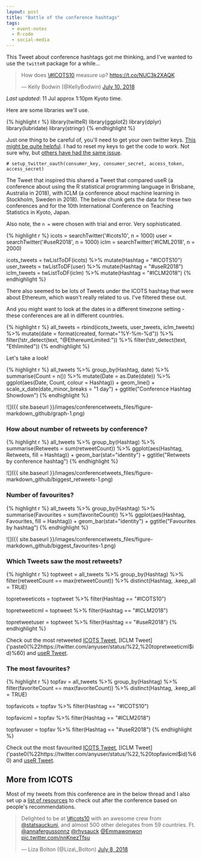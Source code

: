 ```yaml
---
layout: post
title: "Battle of the conference hashtags"
tags:
  - event-notes
  - R-code
  - social-media
---
```


This Tweet about conference hashtags got me thinking, and I've wanted to use the `twitteR` package for a while...

<blockquote class="twitter-tweet" data-lang="en">
<p lang="en" dir="ltr">
How does <a href="https://twitter.com/hashtag/ICOTS10?src=hash&amp;ref_src=twsrc%5Etfw">\#ICOTS10</a> measure up? <a href="https://t.co/NUC3k2XAQK">https://t.co/NUC3k2XAQK</a>
</p>
— Kelly Bodwin (@KellyBodwin) <a href="https://twitter.com/KellyBodwin/status/1016743797550485505?ref_src=twsrc%5Etfw">July 10, 2018</a>
</blockquote>
<script async src="https://platform.twitter.com/widgets.js" charset="utf-8"></script>

*Last updated*: 11 Jul approx 1:10pm Kyoto time.

Here are some libraries we'll use.

{% highlight r %}
library(twitteR)
library(ggplot2)
library(dplyr)
library(lubridate)
library(stringr)
{% endhighlight %}

Just one thing to be careful of, you'll need to get your own twitter keys. [This might be quite helpful](https://medium.com/@GalarnykMichael/accessing-data-from-twitter-api-using-r-part1-b387a1c7d3e). I had to reset my keys to get the code to work. Not sure why, but [others have had the same issue](https://github.com/geoffjentry/twitteR/issues/74).

`# setup_twitter_oauth(consumer_key, consumer_secret, access_token, access_secret)`

The Tweet that inspired this shared a Tweet that compared useR (a conference about using the R statistical programming language in Brisbane, Australia in 2018), with ICLM (a conference about machine learning in Stockholm, Sweden in 2018). The below chunk gets the data for these two conferences and for the 10th International Conference on Teaching Statistics in Kyoto, Japan.

Also note, the `n =` were chosen with trial and error. Very sophisticated.

{% highlight r %}
icots = searchTwitter('#icots10', n = 1000)
user = searchTwitter('#useR2018', n = 1000)
iclm = searchTwitter('#ICML2018', n = 2000)

icots_tweets = twListToDF(icots) %>%
  mutate(Hashtag = "#ICOTS10")
user_tweets = twListToDF(user) %>%
  mutate(Hashtag = "#useR2018")
iclm_tweets = twListToDF(iclm) %>%
  mutate(Hashtag = "#ICLM2018")
{% endhighlight %}

There also seemed to be lots of Tweets under the ICOTS hashtag that were about Ethereum, which wasn't really related to us. I've filtered these out.

And you might want to look at the dates in a different timezone setting - these conferences are all in different countries.

{% highlight r %}
all_tweets = rbind(icots_tweets, user_tweets, iclm_tweets) %>%
  mutate(date = format(created, format="%Y-%m-%d")) %>%
  filter(!str_detect(text, "@EthereumLimited:")) %>%
  filter(!str_detect(text, "Ethlimited"))
{% endhighlight %}

Let's take a look!

{% highlight r %}
all_tweets %>%
  group_by(Hashtag, date) %>%
  summarise(Count = n()) %>%
  mutate(Date = as.Date(date)) %>%
  ggplot(aes(Date, Count, colour = Hashtag)) +
  geom_line() +
  scale_x_date(date_minor_breaks = "1 day") +
  ggtitle("Conference Hashtag Showdown")
{% endhighlight %}

![]({{ site.baseurl }}/images/conferencetweets_files/figure-markdown_github/graph-1.png)




### How about number of retweets by conference?

{% highlight r %}
all_tweets %>%
  group_by(Hashtag) %>%
  summarise(Retweets = sum(retweetCount)) %>%
  ggplot(aes(Hashtag, Retweets, fill = Hashtag)) +
  geom_bar(stat="identity") +
  ggtitle("Retweets by conference hashtag")
{% endhighlight %}

![]({{ site.baseurl }}/images/conferencetweets_files/figure-markdown_github/biggest_retweets-1.png)

### Number of favourites?

{% highlight r %}
all_tweets %>%
  group_by(Hashtag) %>%
  summarise(Favourites = sum(favoriteCount)) %>%
  ggplot(aes(Hashtag, Favourites, fill = Hashtag)) +
  geom_bar(stat="identity") +
  ggtitle("Favourites by hashtag")
{% endhighlight %}

![]({{ site.baseurl }}/images/conferencetweets_files/figure-markdown_github/biggest_favourites-1.png)

### Which Tweets saw the most retweets?

{% highlight r %}
toptweet = all_tweets %>%
  group_by(Hashtag) %>%
  filter(retweetCount == max(retweetCount)) %>%
  distinct(Hashtag, .keep_all = TRUE)

topretweeticots = toptweet %>%
  filter(Hashtag == "#ICOTS10")

topretweeticml = toptweet %>%
  filter(Hashtag == "#ICLM2018")

topretweetuser = toptweet %>%
  filter(Hashtag == "#useR2018")
{% endhighlight %}

Check out the most retweeted [ICOTS Tweet]('paste0(%22https://twitter.com/anyuser/status/%22,%20topretweeticots$id)%60), [ICLM Tweet]('paste0(%22https://twitter.com/anyuser/status/%22,%20topretweeticml$id)%60) and [useR Tweet]('paste0(%22https://twitter.com/anyuser/status/%22,%20topretweetuser$id)%60).

### The most favourites?

{% highlight r %}
topfav = all_tweets %>%
  group_by(Hashtag) %>%
  filter(favoriteCount == max(favoriteCount)) %>%
  distinct(Hashtag, .keep_all = TRUE)

topfavicots = topfav %>%
  filter(Hashtag == "#ICOTS10")

topfavicml = topfav %>%
  filter(Hashtag == "#ICLM2018")

topfavuser = topfav %>%
  filter(Hashtag == "#useR2018")
{% endhighlight %}

Check out the most favourited [ICOTS Tweet]('paste0(%22https://twitter.com/anyuser/status/%22,%20topfavicots$id)%60), [ICLM Tweet]('paste0(%22https://twitter.com/anyuser/status/%22,%20topfavicml$id)%60) and [useR Tweet]('paste0(%22https://twitter.com/anyuser/status/%22,%20topfavuser$id)%60).

More from ICOTS
---------------

Most of my tweets from this conference are in the below thread and I also set up a [list of resources](http://blog.dataembassy.co.nz/icots10/) to check out after the conference based on people's recommendations.

<blockquote class="twitter-tweet" data-lang="en">
<p lang="en" dir="ltr">
Delighted to be at <a href="https://twitter.com/hashtag/icots10?src=hash&amp;ref_src=twsrc%5Etfw">\#icots10</a> with an awesome crew from <a href="https://twitter.com/statsauckuni?ref_src=twsrc%5Etfw">@statsauckuni</a>, and almost 500 other delegates from 59 countries. Ft. <a href="https://twitter.com/annafergussonnz?ref_src=twsrc%5Etfw">@annafergussonnz</a> <a href="https://twitter.com/rhysauck?ref_src=twsrc%5Etfw">@rhysauck</a> <a href="https://twitter.com/Emmawonwon?ref_src=twsrc%5Etfw">@Emmawonwon</a> <a href="https://t.co/nnKnezTfsu">pic.twitter.com/nnKnezTfsu</a>
</p>
— Liza Bolton (@Liza\_Bolton) <a href="https://twitter.com/Liza_Bolton/status/1015879520576942080?ref_src=twsrc%5Etfw">July 8, 2018</a>
</blockquote>
<script async src="https://platform.twitter.com/widgets.js" charset="utf-8"></script>
